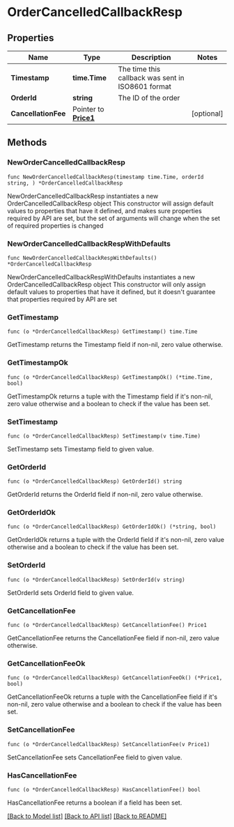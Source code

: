# OrderCancelledCallbackResp

## Properties

Name | Type | Description | Notes
------------ | ------------- | ------------- | -------------
**Timestamp** | **time.Time** | The time this callback was sent in ISO8601 format | 
**OrderId** | **string** | The ID of the order | 
**CancellationFee** | Pointer to [**Price1**](Price1.md) |  | [optional] 

## Methods

### NewOrderCancelledCallbackResp

`func NewOrderCancelledCallbackResp(timestamp time.Time, orderId string, ) *OrderCancelledCallbackResp`

NewOrderCancelledCallbackResp instantiates a new OrderCancelledCallbackResp object
This constructor will assign default values to properties that have it defined,
and makes sure properties required by API are set, but the set of arguments
will change when the set of required properties is changed

### NewOrderCancelledCallbackRespWithDefaults

`func NewOrderCancelledCallbackRespWithDefaults() *OrderCancelledCallbackResp`

NewOrderCancelledCallbackRespWithDefaults instantiates a new OrderCancelledCallbackResp object
This constructor will only assign default values to properties that have it defined,
but it doesn't guarantee that properties required by API are set

### GetTimestamp

`func (o *OrderCancelledCallbackResp) GetTimestamp() time.Time`

GetTimestamp returns the Timestamp field if non-nil, zero value otherwise.

### GetTimestampOk

`func (o *OrderCancelledCallbackResp) GetTimestampOk() (*time.Time, bool)`

GetTimestampOk returns a tuple with the Timestamp field if it's non-nil, zero value otherwise
and a boolean to check if the value has been set.

### SetTimestamp

`func (o *OrderCancelledCallbackResp) SetTimestamp(v time.Time)`

SetTimestamp sets Timestamp field to given value.


### GetOrderId

`func (o *OrderCancelledCallbackResp) GetOrderId() string`

GetOrderId returns the OrderId field if non-nil, zero value otherwise.

### GetOrderIdOk

`func (o *OrderCancelledCallbackResp) GetOrderIdOk() (*string, bool)`

GetOrderIdOk returns a tuple with the OrderId field if it's non-nil, zero value otherwise
and a boolean to check if the value has been set.

### SetOrderId

`func (o *OrderCancelledCallbackResp) SetOrderId(v string)`

SetOrderId sets OrderId field to given value.


### GetCancellationFee

`func (o *OrderCancelledCallbackResp) GetCancellationFee() Price1`

GetCancellationFee returns the CancellationFee field if non-nil, zero value otherwise.

### GetCancellationFeeOk

`func (o *OrderCancelledCallbackResp) GetCancellationFeeOk() (*Price1, bool)`

GetCancellationFeeOk returns a tuple with the CancellationFee field if it's non-nil, zero value otherwise
and a boolean to check if the value has been set.

### SetCancellationFee

`func (o *OrderCancelledCallbackResp) SetCancellationFee(v Price1)`

SetCancellationFee sets CancellationFee field to given value.

### HasCancellationFee

`func (o *OrderCancelledCallbackResp) HasCancellationFee() bool`

HasCancellationFee returns a boolean if a field has been set.


[[Back to Model list]](../README.md#documentation-for-models) [[Back to API list]](../README.md#documentation-for-api-endpoints) [[Back to README]](../README.md)


